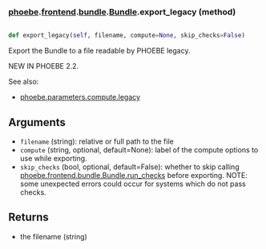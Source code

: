 ### [phoebe](phoebe.md).[frontend](phoebe.frontend.md).[bundle](phoebe.frontend.bundle.md).[Bundle](phoebe.frontend.bundle.Bundle.md).export_legacy (method)


```py

def export_legacy(self, filename, compute=None, skip_checks=False)

```



Export the Bundle to a file readable by PHOEBE legacy.

NEW IN PHOEBE 2.2.

See also:
* [phoebe.parameters.compute.legacy](phoebe.parameters.compute.legacy.md)

Arguments
-----------
* `filename` (string): relative or full path to the file
* `compute` (string, optional, default=None): label of the compute options
    to use while exporting.
* `skip_checks` (bool, optional, default=False): whether to skip calling
    [phoebe.frontend.bundle.Bundle.run_checks](phoebe.frontend.bundle.Bundle.run_checks.md) before exporting.
    NOTE: some unexpected errors could occur for systems which do not
    pass checks.

Returns
------------
* the filename (string)

